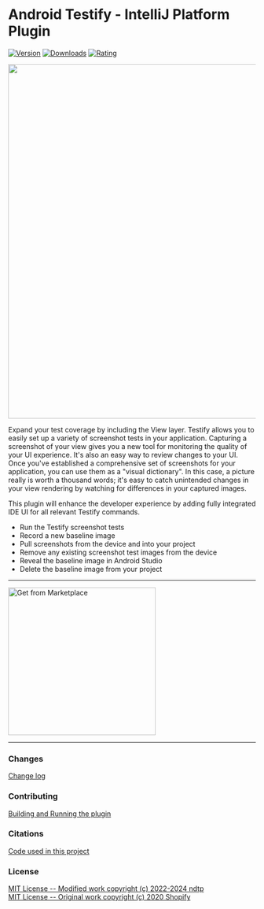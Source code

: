 # Android Testify - IntelliJ Platform Plugin

<a href="https://plugins.jetbrains.com/plugin/19166">![Version](https://img.shields.io/jetbrains/plugin/v/19166)</a> <a href="https://plugins.jetbrains.com/plugin/19166">![Downloads](https://img.shields.io/jetbrains/plugin/d/19166)</a> <a href="https://plugins.jetbrains.com/plugin/19166">![Rating](https://img.shields.io/jetbrains/plugin/r/rating/19166)</a>

<img width="720px" src="./marketplace/screenshot_19166.jpg"/>

<!-- Plugin description -->
Expand your test coverage by including the View layer. Testify allows you to easily set up a variety of screenshot tests in your application. Capturing a screenshot of your view gives you a new tool for monitoring the quality of your UI experience. It's also an easy way to review changes to your UI. Once you've established a comprehensive set of screenshots for your application, you can use them as a "visual dictionary". In this case, a picture really is worth a thousand words; it's easy to catch unintended changes in your view rendering by watching for differences in your captured images.

This plugin will enhance the developer experience by adding fully integrated IDE UI for all relevant Testify commands.

- Run the Testify screenshot tests
- Record a new baseline image
- Pull screenshots from the device and into your project
- Remove any existing screenshot test images from the device
- Reveal the baseline image in Android Studio
- Delete the baseline image from your project

<!-- Plugin description end -->

---

<a href="https://plugins.jetbrains.com/plugin/19166-android-testify--screenshot-instrumentation-tests"><img width="300px" alt="Get from Marketplace" src="./marketplace/get.png"/></a>

---

### Changes

[Change log](CHANGELOG.md)

### Contributing

[Building and Running the plugin](CONTRIBUTING.md)

### Citations

[Code used in this project](CITATIONS.md)

### License

[MIT License -- Modified work copyright (c) 2022-2024 ndtp](LICENSE)<br/>
[MIT License -- Original work copyright (c) 2020 Shopify](LICENSE)
